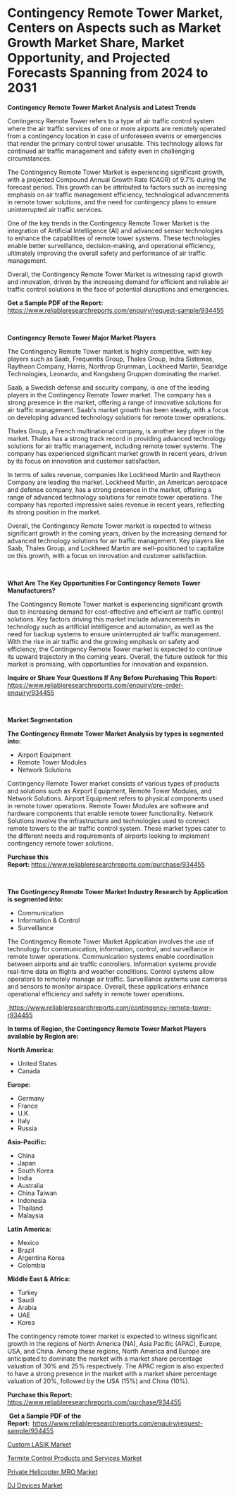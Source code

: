 <p><h1>Contingency Remote Tower Market, Centers on Aspects such as Market Growth Market Share, Market Opportunity, and Projected Forecasts Spanning from 2024 to 2031</h1></p><p><strong>Contingency Remote Tower Market Analysis and Latest Trends</strong></p>
<p><p>Contingency Remote Tower refers to a type of air traffic control system where the air traffic services of one or more airports are remotely operated from a contingency location in case of unforeseen events or emergencies that render the primary control tower unusable. This technology allows for continued air traffic management and safety even in challenging circumstances.</p><p>The Contingency Remote Tower Market is experiencing significant growth, with a projected Compound Annual Growth Rate (CAGR) of 9.7% during the forecast period. This growth can be attributed to factors such as increasing emphasis on air traffic management efficiency, technological advancements in remote tower solutions, and the need for contingency plans to ensure uninterrupted air traffic services.</p><p>One of the key trends in the Contingency Remote Tower Market is the integration of Artificial Intelligence (AI) and advanced sensor technologies to enhance the capabilities of remote tower systems. These technologies enable better surveillance, decision-making, and operational efficiency, ultimately improving the overall safety and performance of air traffic management.</p><p>Overall, the Contingency Remote Tower Market is witnessing rapid growth and innovation, driven by the increasing demand for efficient and reliable air traffic control solutions in the face of potential disruptions and emergencies.</p></p>
<p><strong>Get a Sample PDF of the Report:&nbsp;</strong> <a href="https://www.reliableresearchreports.com/enquiry/request-sample/934455">https://www.reliableresearchreports.com/enquiry/request-sample/934455</a></p>
<p>&nbsp;</p>
<p><strong>Contingency Remote Tower Major Market Players</strong></p>
<p><p>The Contingency Remote Tower market is highly competitive, with key players such as Saab, Frequentis Group, Thales Group, Indra Sistemas, Raytheon Company, Harris, Northrop Grumman, Lockheed Martin, Searidge Technologies, Leonardo, and Kongsberg Gruppen dominating the market.</p><p>Saab, a Swedish defense and security company, is one of the leading players in the Contingency Remote Tower market. The company has a strong presence in the market, offering a range of innovative solutions for air traffic management. Saab's market growth has been steady, with a focus on developing advanced technology solutions for remote tower operations.</p><p>Thales Group, a French multinational company, is another key player in the market. Thales has a strong track record in providing advanced technology solutions for air traffic management, including remote tower systems. The company has experienced significant market growth in recent years, driven by its focus on innovation and customer satisfaction.</p><p>In terms of sales revenue, companies like Lockheed Martin and Raytheon Company are leading the market. Lockheed Martin, an American aerospace and defense company, has a strong presence in the market, offering a range of advanced technology solutions for remote tower operations. The company has reported impressive sales revenue in recent years, reflecting its strong position in the market.</p><p>Overall, the Contingency Remote Tower market is expected to witness significant growth in the coming years, driven by the increasing demand for advanced technology solutions for air traffic management. Key players like Saab, Thales Group, and Lockheed Martin are well-positioned to capitalize on this growth, with a focus on innovation and customer satisfaction.</p></p>
<p>&nbsp;</p>
<p><strong>What Are The Key Opportunities For Contingency Remote Tower Manufacturers?</strong></p>
<p><p>The Contingency Remote Tower market is experiencing significant growth due to increasing demand for cost-effective and efficient air traffic control solutions. Key factors driving this market include advancements in technology such as artificial intelligence and automation, as well as the need for backup systems to ensure uninterrupted air traffic management. With the rise in air traffic and the growing emphasis on safety and efficiency, the Contingency Remote Tower market is expected to continue its upward trajectory in the coming years. Overall, the future outlook for this market is promising, with opportunities for innovation and expansion.</p></p>
<p><strong>Inquire or Share Your Questions If Any Before Purchasing This Report:</strong> <a href="https://www.reliableresearchreports.com/enquiry/pre-order-enquiry/934455">https://www.reliableresearchreports.com/enquiry/pre-order-enquiry/934455</a></p>
<p>&nbsp;</p>
<p><strong>Market Segmentation</strong></p>
<p><strong>The Contingency Remote Tower Market Analysis by types is segmented into:</strong></p>
<p><ul><li>Airport Equipment</li><li>Remote Tower Modules</li><li>Network Solutions</li></ul></p>
<p><p>Contingency Remote Tower market consists of various types of products and solutions such as Airport Equipment, Remote Tower Modules, and Network Solutions. Airport Equipment refers to physical components used in remote tower operations. Remote Tower Modules are software and hardware components that enable remote tower functionality. Network Solutions involve the infrastructure and technologies used to connect remote towers to the air traffic control system. These market types cater to the different needs and requirements of airports looking to implement contingency remote tower solutions.</p></p>
<p><strong>Purchase this Report:&nbsp;</strong><a href="https://www.reliableresearchreports.com/purchase/934455">https://www.reliableresearchreports.com/purchase/934455</a></p>
<p>&nbsp;</p>
<p><strong>The Contingency Remote Tower Market Industry Research by Application is segmented into:</strong></p>
<p><ul><li>Communication</li><li>Information & Control</li><li>Surveillance</li></ul></p>
<p><p>The Contingency Remote Tower Market Application involves the use of technology for communication, information, control, and surveillance in remote tower operations. Communication systems enable coordination between airports and air traffic controllers. Information systems provide real-time data on flights and weather conditions. Control systems allow operators to remotely manage air traffic. Surveillance systems use cameras and sensors to monitor airspace. Overall, these applications enhance operational efficiency and safety in remote tower operations.</p></p>
<p><a href="https://www.reliableresearchreports.com/contingency-remote-tower-r934455">&nbsp;https://www.reliableresearchreports.com/contingency-remote-tower-r934455</a></p>
<p><strong>In terms of Region, the Contingency Remote Tower Market Players available by Region are:</strong></p>
<p>
    <p> <strong> North America: </strong>
        <ul>
            <li>United States</li>
            <li>Canada</li>
        </ul>
        </p> 
    <p> <strong> Europe: </strong>
        <ul>
            <li>Germany</li>
            <li>France</li>
            <li>U.K.</li>
            <li>Italy</li>
            <li>Russia</li>
        </ul>
        </p> 
    <p> <strong> Asia-Pacific: </strong>
        <ul>
            <li>China</li>
            <li>Japan</li>
            <li>South Korea</li>
            <li>India</li>
            <li>Australia</li>
            <li>China Taiwan</li>
            <li>Indonesia</li>
            <li>Thailand</li>
            <li>Malaysia</li>
        </ul>
        </p> 
    <p> <strong> Latin America: </strong>
        <ul>
            <li>Mexico</li>
            <li>Brazil</li>
            <li>Argentina Korea</li>
            <li>Colombia</li>
        </ul>
        </p> 
    <p> <strong> Middle East & Africa: </strong>
        <ul>
            <li>Turkey</li>
            <li>Saudi</li>
            <li>Arabia</li>
            <li>UAE</li>
            <li>Korea</li>
        </ul>
    </p>
    </p>
<p><p>The contingency remote tower market is expected to witness significant growth in the regions of North America (NA), Asia Pacific (APAC), Europe, USA, and China. Among these regions, North America and Europe are anticipated to dominate the market with a market share percentage valuation of 30% and 25% respectively. The APAC region is also expected to have a strong presence in the market with a market share percentage valuation of 20%, followed by the USA (15%) and China (10%).</p></p>
<p><strong>Purchase this Report: </strong><a href="https://www.reliableresearchreports.com/purchase/934455">https://www.reliableresearchreports.com/purchase/934455</a></p>
<p>&nbsp;<strong>Get a Sample PDF of the Report:&nbsp;&nbsp;</strong><a href="https://www.reliableresearchreports.com/enquiry/request-sample/934455">https://www.reliableresearchreports.com/enquiry/request-sample/934455</a></p>
<p><strong></strong></p>
<p><p><a href="https://www.linkedin.com/pulse/custom-lasik-market-size-reveals-best-marketing-channels-global-um4nc">Custom LASIK Market</a></p><p><a href="https://github.com/kufem1/Market-Research-Report-List-2/blob/main/termite-control-products-and-services-market.md">Termite Control Products and Services Market</a></p><p><a href="https://github.com/kosella/Market-Research-Report-List-3/blob/main/private-helicopter-mro-market.md">Private Helicopter MRO Market</a></p><p><a href="https://www.linkedin.com/pulse/dj-devices-market-size-reveals-best-marketing-channels-global-hvgte">DJ Devices Market</a></p></p>
